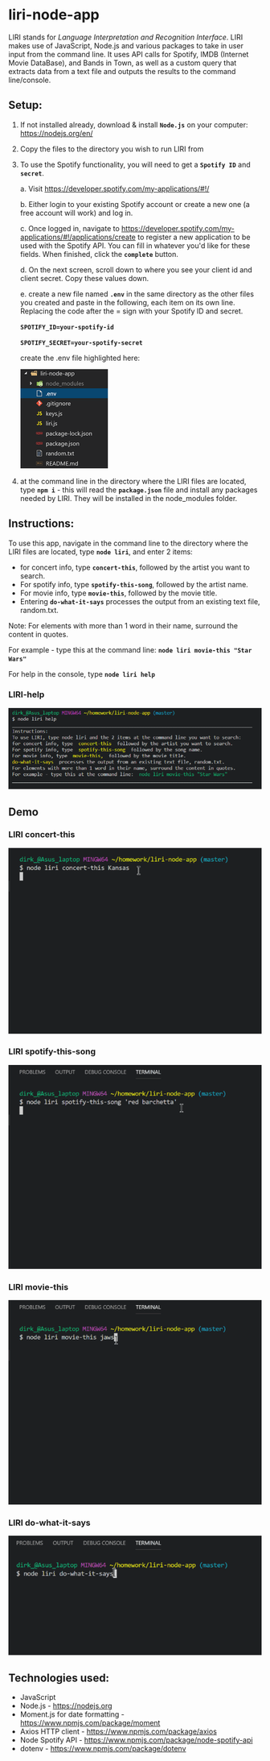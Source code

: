 # liri-node-app

LIRI stands for *Language Interpretation and Recognition Interface*.
LIRI makes use of JavaScript, Node.js and various packages to take in user input from the command line. It uses API calls for Spotify, IMDB (Internet Movie DataBase), and Bands in Town, as well as a custom query that extracts data from a text file and outputs the results to the command line/console.

## Setup:
1. If not installed already, download & install **`Node.js`** on your computer: https://nodejs.org/en/

2. Copy the files to the directory you wish to run LIRI from  
3. To use the Spotify functionality, you will need to get a **`Spotify ID`** and **`secret`**.

    a. Visit <https://developer.spotify.com/my-applications/#!/>
    
    b. Either login to your existing Spotify account or create a new one (a free account will work) and log in.
    
    c. Once logged in, navigate to <https://developer.spotify.com/my-applications/#!/applications/create> to register a new application to be used with the Spotify API. You can fill in whatever you'd like for these fields. When finished, click the **`complete`** button.
    
    d. On the next screen, scroll down to where you see your client id and client secret. Copy these values down.
    
    e. create a new file named **`.env`** in the same directory as the other files you created and paste in the following, each item on its own line. Replacing the code after the = sign with your Spotify ID and secret.

    **`SPOTIFY_ID=your-spotify-id`**

    **`SPOTIFY_SECRET=your-spotify-secret`**

    create the .env file highlighted here:

    ![LIRI directory structure](./images/directory_structure.png
    )

4. at the command line in the directory where the LIRI files are located, type **`npm i`** - this will read the **`package.json`** file and install any packages needed by LIRI. They will be installed in the node_modules folder.


## Instructions:
To use this app, navigate in the command line to the directory where the LIRI files are located, type **`node liri`**, and enter 2 items: 
* for concert info, type **`concert-this`**, followed by the artist you want to search.
* For spotify info, type **`spotify-this-song`**, followed by the artist name. 
* For movie info, type **`movie-this`**, followed by the movie title. 
* Entering **`do-what-it-says`** processes the output from an existing text file, random.txt. 

Note: For elements with more than 1 word in their name, surround the content in quotes.

For example - type this at the command line: **`node liri movie-this "Star Wars"`**

For help in the console, type **`node liri help`**

### LIRI-help
![LIRI help](./images/liri_help.png)

## Demo

### LIRI concert-this 
![LIRI concert-this](./gifs/liri-concert-this.gif)

### LIRI spotify-this-song 
![LIRI spotify-this-song](./gifs/liri-spotify-this-song.gif)

### LIRI movie-this 
![LIRI movie-this](./gifs/liri-movie-this.gif)

### LIRI do-what-it-says 
![LIRI do-what-it-says](./gifs/liri-do-what-it-says.gif)

## Technologies used:
* JavaScript
* Node.js - https://nodejs.org
* Moment.js for date formatting - https://www.npmjs.com/package/moment
* Axios HTTP client - https://www.npmjs.com/package/axios
* Node Spotify API - https://www.npmjs.com/package/node-spotify-api
* dotenv - https://www.npmjs.com/package/dotenv
